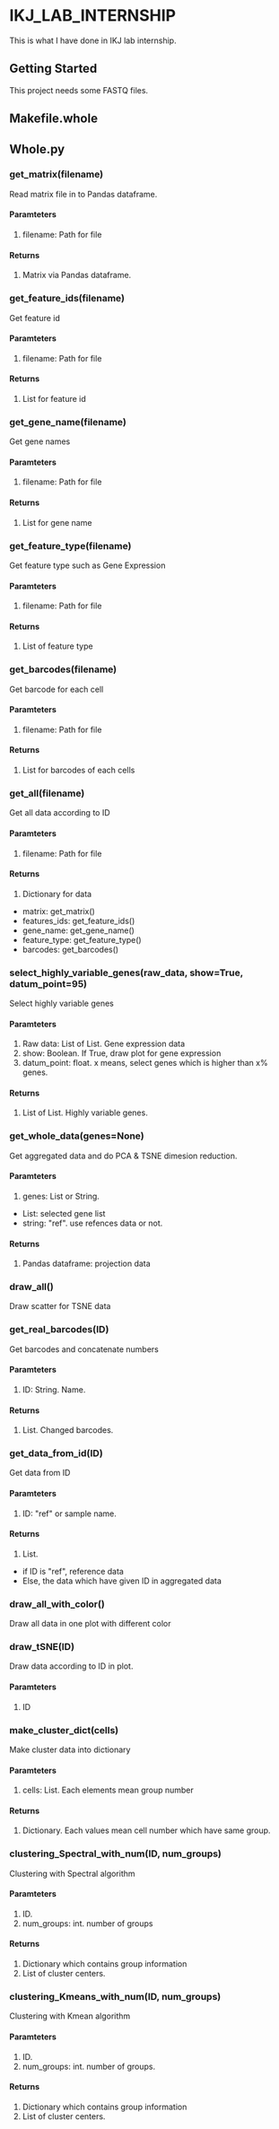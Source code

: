 # IKJ_LAB_INTERNSHIP

This is what I have done in IKJ lab internship.

## Getting Started

This project needs some FASTQ files.

## Makefile.whole

## Whole.py

### get_matrix(filename)
Read matrix file in to Pandas dataframe.
#### Paramteters
1. filename: Path for file
#### Returns
1. Matrix via Pandas dataframe.

### get_feature_ids(filename)
Get feature id
#### Paramteters
1. filename: Path for file
#### Returns
1. List for feature id

### get_gene_name(filename)
Get gene names
#### Paramteters
1. filename: Path for file
#### Returns
1. List for gene name

### get_feature_type(filename)
Get feature type such as Gene Expression
#### Paramteters
1. filename: Path for file
#### Returns
1. List of feature type

### get_barcodes(filename)
Get barcode for each cell
#### Paramteters
1. filename: Path for file
#### Returns
1. List for barcodes of each cells

### get_all(filename)
Get all data according to ID
#### Paramteters
1. filename: Path for file
#### Returns
1. Dictionary for data
- matrix: get_matrix()
- features_ids: get_feature_ids()
- gene_name: get_gene_name()
- feature_type: get_feature_type()
- barcodes: get_barcodes()

### select_highly_variable_genes(raw_data, show=True, datum_point=95)
Select highly variable genes
#### Paramteters
1. Raw data: List of List. Gene expression data
2. show: Boolean. If True, draw plot for gene expression
3. datum_point: float. x means, select genes which is higher than x% genes.
#### Returns
1. List of List. Highly variable genes.

### get_whole_data(genes=None)
Get aggregated data and do PCA & TSNE dimesion reduction.
#### Paramteters
1. genes: List or String.
- List: selected gene list
- string: "ref". use refences data or not.
#### Returns
1. Pandas dataframe: projection data

### draw_all()
Draw scatter for TSNE data

### get_real_barcodes(ID)
Get barcodes and concatenate numbers
#### Paramteters
1. ID: String. Name.
#### Returns
1. List. Changed barcodes.

### get_data_from_id(ID)
Get data from ID
#### Paramteters
1. ID: "ref" or sample name.
#### Returns
1. List.
- if ID is "ref", reference data
- Else, the data which have given ID in aggregated data

### draw_all_with_color()
Draw all data in one plot with different color

### draw_tSNE(ID)
Draw data according to ID in plot.
#### Paramteters
1. ID

### make_cluster_dict(cells)
Make cluster data into dictionary
#### Paramteters
1. cells: List. Each elements mean group number
#### Returns
1. Dictionary. Each values mean cell number which have same group.

### clustering_Spectral_with_num(ID, num_groups)
Clustering with Spectral algorithm
#### Paramteters
1. ID.
2. num_groups: int. number of groups
#### Returns
1. Dictionary which contains group information
2. List of cluster centers.

### clustering_Kmeans_with_num(ID, num_groups)
Clustering with Kmean algorithm
#### Paramteters
1. ID.
2. num_groups: int. number of groups.
#### Returns
1. Dictionary which contains group information
2. List of cluster centers.
